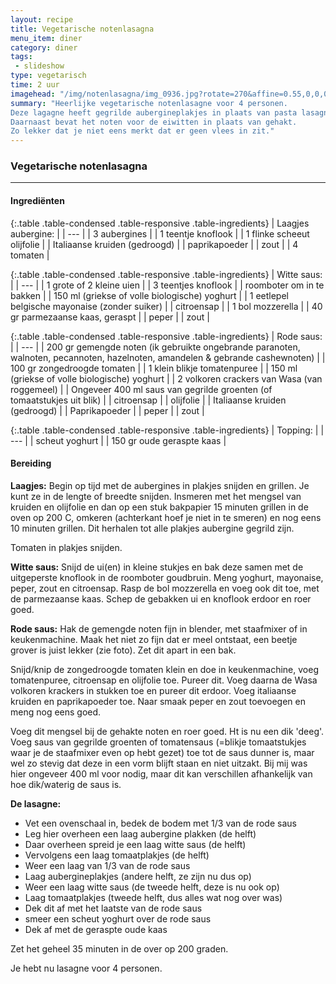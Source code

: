 ```yaml
---
layout: recipe
title: Vegetarische notenlasagna
menu_item: diner
category: diner
tags:
 - slideshow
type: vegetarisch
time: 2 uur
imagehead: "/img/notenlasagna/img_0936.jpg?rotate=270&affine=0.55,0,0,0.55,0,0,900,500,90,200"
summary: "Heerlijke vegetarische notenlasagne voor 4 personen.
Deze lagagne heeft gegrilde aubergineplakjes in plaats van pasta lasagnebladen.
Daarnaast bevat het noten voor de eiwitten in plaats van gehakt.
Zo lekker dat je niet eens merkt dat er geen vlees in zit."
---
```


### Vegetarische notenlasagna

---

#### Ingredi&euml;nten

{:.table .table-condensed .table-responsive .table-ingredients}
| Laagjes aubergine: |
| --- |
| 3 aubergines |
| 1 teentje knoflook |
| 1 flinke scheeut olijfolie |
| Italiaanse kruiden (gedroogd) |
| paprikapoeder |
| zout |
| 4 tomaten |


{:.table .table-condensed .table-responsive .table-ingredients}
| Witte saus: |
| --- |
| 1 grote of 2 kleine uien |
| 3 teentjes knoflook |
| roomboter om in te bakken |
| 150 ml (griekse of volle biologische) yoghurt |
| 1 eetlepel belgische mayonaise (zonder suiker) |
| citroensap |
| 1 bol mozzerella |
| 40 gr parmezaanse kaas, geraspt |
| peper |
| zout |


{:.table .table-condensed .table-responsive .table-ingredients}
| Rode saus: |
| --- |
| 200 gr gemengde noten (ik gebruikte ongebrande paranoten, walnoten, pecannoten, hazelnoten, amandelen & gebrande cashewnoten) |
| 100 gr zongedroogde tomaten |
| 1 klein blikje tomatenpuree |
| 150 ml (griekse of volle biologische) yoghurt |
| 2 volkoren crackers van Wasa (van roggemeel) |
| Ongeveer 400 ml saus van gegrilde groenten (of tomaatstukjes uit blik) |
| citroensap |
| olijfolie |
| Italiaanse kruiden (gedroogd) |
| Paprikapoeder |
| peper |
| zout |


{:.table .table-condensed .table-responsive .table-ingredients}
| Topping: |
| --- |
| scheut yoghurt |
| 150 gr oude geraspte kaas |


#### Bereiding

**Laagjes:**
Begin op tijd met de aubergines in plakjes snijden en grillen. Je kunt ze in de lengte of breedte snijden. Insmeren met het mengsel van kruiden en olijfolie en dan op een stuk bakpapier 15 minuten grillen in de oven op 200 C, omkeren (achterkant hoef je niet in te smeren) en nog eens 10 minuten grillen. Dit herhalen tot alle plakjes aubergine gegrild zijn.  

Tomaten in plakjes snijden.  

**Witte saus:**
Snijd de ui(en) in kleine stukjes en bak deze samen met de uitgeperste knoflook in de roomboter goudbruin. Meng yoghurt, mayonaise, peper, zout en citroensap. Rasp de bol mozzerella en voeg ook dit toe, met de parmezaanse kaas. Schep de gebakken ui en knoflook erdoor en roer goed.  

**Rode saus:**
Hak de gemengde noten fijn in blender, met staafmixer of in keukenmachine. Maak het niet zo fijn dat er meel ontstaat, een beetje grover is juist lekker (zie foto). Zet dit apart in een bak.  

Snijd/knip de zongedroogde tomaten klein en doe in keukenmachine, voeg tomatenpuree, citroensap en olijfolie toe. Pureer dit. Voeg daarna de Wasa volkoren krackers in stukken toe en pureer dit erdoor. Voeg italiaanse kruiden en paprikapoeder toe. Naar smaak peper en zout toevoegen en meng nog eens goed.  

Voeg dit mengsel bij de gehakte noten en roer goed. Ht is nu een dik 'deeg'. Voeg saus van gegrilde groenten of tomatensaus (=blikje tomaatstukjes waar je de staafmixer even op hebt gezet) toe tot de saus dunner is, maar wel zo stevig dat deze in een vorm blijft staan en niet uitzakt. Bij mij was hier ongeveer 400 ml voor nodig, maar dit kan verschillen afhankelijk van hoe dik/waterig de saus is.  

**De lasagne:**


- Vet een ovenschaal in, bedek de bodem met 1/3 van de rode saus
- Leg hier overheen een laag aubergine plakken (de helft)
- Daar overheen spreid je een laag witte saus (de helft)
- Vervolgens een laag tomaatplakjes (de helft)
- Weer een laag van 1/3 van de rode saus
- Laag aubergineplakjes (andere helft, ze zijn nu dus op)
- Weer een laag witte saus (de tweede helft, deze is nu ook op)
- Laag tomaatplakjes (tweede helft, dus alles wat nog over was)
- Dek dit af met het laatste van de rode saus
- smeer een scheut yoghurt over de rode saus
- Dek af met de geraspte oude kaas

Zet het geheel 35 minuten in de over op 200 graden.

Je hebt nu lasagne voor 4 personen.